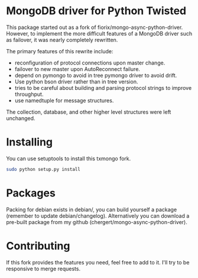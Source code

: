 # MongoDB driver for Python Twisted

This package started out as a fork of fiorix/mongo-async-python-driver.
However, to implement the more difficult features of a MongoDB driver such as
failover, it was nearly completely rewritten.

The primary features of this rewrite include:

 * reconfiguration of protocol connections upon master change.
 * failover to new master upon AutoReconnect failure.
 * depend on pymongo to avoid in tree pymongo driver to avoid drift.
 * Use python bson driver rather than in tree version.
 * tries to be careful about building and parsing protocol strings to improve throughput.
 * use namedtuple for message structures.

The collection, database, and other higher level structures were left unchanged.

# Installing

You can use setuptools to install this txmongo fork.

```sh
sudo python setup.py install
```

# Packages

Packing for debian exists in debian/, you can build yourself a package
(remember to update debian/changelog). Alternatively you can download a
pre-built package from my github (chergert/mongo-async-python-driver).

# Contributing

If this fork provides the features you need, feel free to add to it. I'll try
to be responsive to merge requests.
